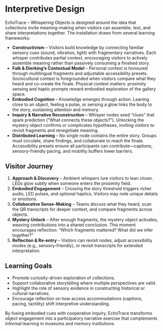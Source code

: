 # Interpretive Design

EchoTrace – Whispering Objects is designed around the idea that collections invite meaning-making when visitors can assemble, test, and share interpretations together. The installation draws from several learning frameworks:

- **Constructivism** – Visitors build knowledge by connecting familiar sensory cues (sound, vibration, light) with fragmentary narratives. Each whisper contributes partial context, encouraging visitors to actively assemble meaning rather than passively consuming a finished story.
- **Falk & Dierking’s Contextual Model** – Personal context is honoured through multilingual fragments and adjustable accessibility presets. Sociocultural context is foregrounded when visitors compare what they heard and co-create the finale. Physical context matters: proximity sensing and haptic prompts reward embodied exploration of the gallery space.
- **Embodied Cognition** – Knowledge emerges through action. Leaning close to an object, feeling a pulse, or sensing a glow links the body to the story, sustaining attention and memory.
- **Inquiry & Narrative Reconstruction** – Whisper nodes seed “clues” that spark prediction (“What connects these objects?”). Unlocking the mystery object confirms or complicates hypotheses, inviting visitors to revisit fragments and renegotiate meaning.
- **Distributed Learning** – No single node contains the entire story. Groups must circulate, share findings, and collaborate to reach the finale. Accessibility presets ensure all participants can contribute—captions, sensory-friendly pacing, and mobility buffers lower barriers.

## Visitor Journey

1. **Approach & Discovery** – Ambient whispers lure visitors to lean closer. LEDs glow subtly when someone enters the proximity field.
2. **Embodied Engagement** – Crossing the story threshold triggers richer audio, LED pulses, and optional haptics. Visitors may note unique details or emotions.
3. **Collaborative Sense-Making** – Teams discuss what they heard, scan the QR transcripts for deeper context, and compare fragments across objects.
4. **Mystery Unlock** – After enough fragments, the mystery object activates, weaving contributions into a shared conclusion. This moment encourages reflection: “Which fragments mattered? What did we infer together?”
5. **Reflection & Re-entry** – Visitors can revisit nodes, adjust accessibility modes (e.g., sensory-friendly), or revisit transcripts for extended interpretation.

## Learning Goals

- Promote curiosity-driven exploration of collections.
- Support collaborative storytelling where multiple perspectives are valid.
- Highlight the role of sensory evidence in constructing historical or cultural narratives.
- Encourage reflection on how access accommodations (captions, pacing, tactility) shift interpretive understanding.

By fusing embodied cues with cooperative inquiry, EchoTrace transforms object engagement into a participatory narrative exercise that complements informal learning in museums and memory institutions.
